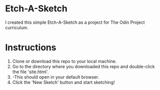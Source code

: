 # Etch-A-Sketch
I created this simple Etch-A-Sketch as a project for The Odin Project curriculum. 

# Instructions
1. Clone or download this repo to your local machine.
2. Go to the directory where you downloaded this repo and double-click the file 'site.html'.
  1. -This should open in your default browser. 
3. Click the 'New Sketch' button and start sketching!
